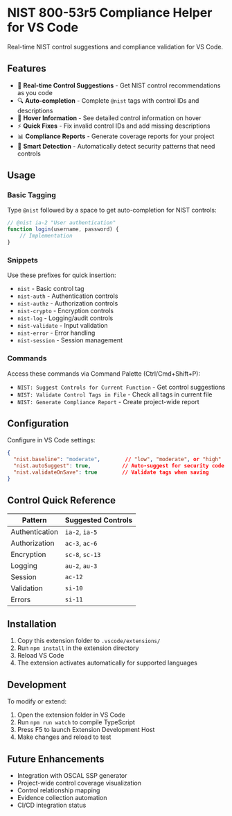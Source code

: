 # NIST 800-53r5 Compliance Helper for VS Code

Real-time NIST control suggestions and compliance validation for VS Code.

## Features

- 🚀 **Real-time Control Suggestions** - Get NIST control recommendations as you code
- 🔍 **Auto-completion** - Complete `@nist` tags with control IDs and descriptions
- 📝 **Hover Information** - See detailed control information on hover
- ⚡ **Quick Fixes** - Fix invalid control IDs and add missing descriptions
- 📊 **Compliance Reports** - Generate coverage reports for your project
- 🎯 **Smart Detection** - Automatically detect security patterns that need controls

## Usage

### Basic Tagging

Type `@nist` followed by a space to get auto-completion for NIST controls:

```javascript
// @nist ia-2 "User authentication"
function login(username, password) {
    // Implementation
}
```

### Snippets

Use these prefixes for quick insertion:

- `nist` - Basic control tag
- `nist-auth` - Authentication controls
- `nist-authz` - Authorization controls
- `nist-crypto` - Encryption controls
- `nist-log` - Logging/audit controls
- `nist-validate` - Input validation
- `nist-error` - Error handling
- `nist-session` - Session management

### Commands

Access these commands via Command Palette (Ctrl/Cmd+Shift+P):

- `NIST: Suggest Controls for Current Function` - Get control suggestions
- `NIST: Validate Control Tags in File` - Check all tags in current file
- `NIST: Generate Compliance Report` - Create project-wide report

## Configuration

Configure in VS Code settings:

```json
{
  "nist.baseline": "moderate",        // "low", "moderate", or "high"
  "nist.autoSuggest": true,          // Auto-suggest for security code
  "nist.validateOnSave": true        // Validate tags when saving
}
```

## Control Quick Reference

| Pattern | Suggested Controls |
|---------|-------------------|
| Authentication | `ia-2`, `ia-5` |
| Authorization | `ac-3`, `ac-6` |
| Encryption | `sc-8`, `sc-13` |
| Logging | `au-2`, `au-3` |
| Session | `ac-12` |
| Validation | `si-10` |
| Errors | `si-11` |

## Installation

1. Copy this extension folder to `.vscode/extensions/`
2. Run `npm install` in the extension directory
3. Reload VS Code
4. The extension activates automatically for supported languages

## Development

To modify or extend:

1. Open the extension folder in VS Code
2. Run `npm run watch` to compile TypeScript
3. Press F5 to launch Extension Development Host
4. Make changes and reload to test

## Future Enhancements

- Integration with OSCAL SSP generator
- Project-wide control coverage visualization
- Control relationship mapping
- Evidence collection automation
- CI/CD integration status
